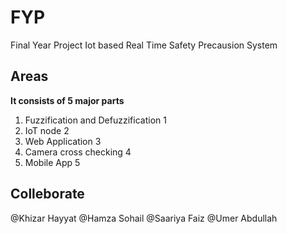 # FYP
Final Year Project
Iot based Real Time Safety Precausion System

## Areas
**It consists of 5 major parts**
1. Fuzzification and Defuzzification 1 
1. IoT node 2
1. Web Application 3
1. Camera cross checking  4
1. Mobile App 5


## Colleborate 
 @Khizar Hayyat
 @Hamza Sohail
 @Saariya Faiz
 @Umer Abdullah
 
 
